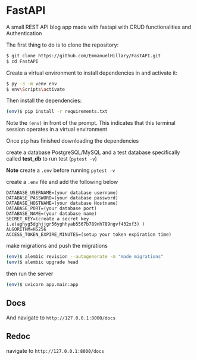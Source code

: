 # FastAPI
A small REST API blog app made with fastapi with CRUD functionalities and Authentication

The first thing to do is to clone the repository:

```sh
$ git clone https://github.com/EmmanuelHillary/FastAPI.git
$ cd FastAPI
```

Create a virtual environment to install dependencies in and activate it:

```sh
$ py -3 -m venv env
$ env\Scripts\activate
```

Then install the dependencies:

```sh
(env)$ pip install -r requirements.txt
```
Note the `(env)` in front of the prompt. This indicates that this terminal
session operates in a virtual environment 

Once `pip` has finished downloading the dependencies

create a database PostgreSQL/MySQL and a test database specifically called **test_db** to run test (`pytest -v`)

**Note** create a `.env` before running `pytest -v`

create a `.env` file and add the following below

```
DATABASE_USERNAME=(your database username)
DATABASE_PASSWORD=(your database password)
DATABASE_HOSTNAME=(your database Hostname)
DATABASE_PORT=(your database port)
DATABASE_NAME=(your database name)
SECRET_KEY=(create a secret key i.e(aghyg5dghjjgr56yghhyab5567b789nh789ngvf432xf3) )
ALGORITHM=HS256
ACCESS_TOKEN_EXPIRE_MINUTES=(setup your token expiration time) 
```


make migrations and push the migrations

```sh
(env)$ alembic revision --autogenerate -m "made migrations"
(env)$ alembic upgrade head

``` 

then run the server

```sh
(env)$ uvicorn app.main:app
```
## Docs
And navigate to `http://127.0.0.1:8000/docs`

## Redoc
navigate to `http://127.0.0.1:8000/docs`


